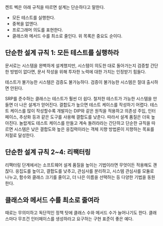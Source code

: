 켄트 벡은 아래 규칙을 따르면 설계는 단순하다고 말한다.
- 모든 테스트를 실행한다.
- 중복을 없앤다.
- 프로그래머 의도를 표현한다.
- 클래스와 메서드 수를 최소로 줄인다.
위 목록은 중요도 순이다.

## 단순한 설계 규칙 1: 모든 테스트를 실행하라
문서로는 시스템을 완벽하게 설계했지만, 시스템이 의도한 대로 돌아가는지 검증할 간단한 방법이 없다면, 문서 작성을 위해 투자한 노력에 대한 가치는 인정받기 힘들다.

테스트가 불가능한 시스템은 검증도 불가능하다.
검증이 불가능한 시스템은 절대 출시하면 안된다.

SRP를 준수하는 클래스는 테스트가 훨씬 더 쉽다.
철저한 테스트가 가능한 시스템을 만들면 더 나은 설계가 얻어진다.
결합도가 높으면 테스트 케이스를 작성하기 어렵다.
테스트 케이스를 많이 작성할수록 개발자는 DIP와 같은 원칙을 적용하고 의존성 주입, 인터페이스, 추상화 등과 같은 도구를 사용해 결합도를 낮춘다.
따라서 설계 품질은 더욱 높아진다.
놀랍게도 테스트 케이스를 만들고 계속 돌려라라는 간단하고 단순한 규칙을 따르면 시스템은 낮은 결합도와 높은 응집력이라는 객체 지향 방법론이 지향하는 목표를 저절로 달성한다.
## 단순한 설계 규칙 2~4: 리팩터링
리팩터링 단계에서는 소프트웨어 설계 품질을 높이는 기법이라면 무엇이든 적용해도 괜찮다.
응집도를 높이고, 결합도를 낮추고, 관심사를 분리하고, 시스템 관심사를 모듈로 나누고, 함수와 클래스 크기를 줄이고, 더 나은 이름을 선택하는 등 다양한 기법을 동원한다.
## 클래스와 메서드 수를 최소로 줄여라
때로는 무의미하고 독단적인 정책 탓에 클래스 수와 메서드 수가 늘어나기도 한다.
클래스마다 무조건 인터페이스를 생성하라고 요구하는 구현 표준이 좋은 예다.